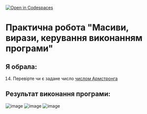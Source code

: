 [![Open in Codespaces](https://classroom.github.com/assets/launch-codespace-f4981d0f882b2a3f0472912d15f9806d57e124e0fc890972558857b51b24a6f9.svg)](https://classroom.github.com/open-in-codespaces?assignment_repo_id=10166257)
# Практична робота "Масиви, вирази, керування виконанням програми"

## Я обрала:
14. Перевірте чи є задане число [числом Армстронга](https://uk.wikipedia.org/wiki/%D0%A7%D0%B8%D1%81%D0%BB%D0%B0_%D0%90%D1%80%D0%BC%D1%81%D1%82%D1%80%D0%BE%D0%BD%D0%B3%D0%B0)

## Результат виконання програми: 
![image](https://user-images.githubusercontent.com/113301385/219445918-0f30d518-ce56-4bc0-a598-6ed4d7733bfe.png)
![image](https://user-images.githubusercontent.com/113301385/219445930-e4665b2b-a4af-41aa-bae3-45c3815c5a70.png)
![image](https://user-images.githubusercontent.com/113301385/219445937-97988368-1772-41c8-95e5-7e265d3d642c.png)
